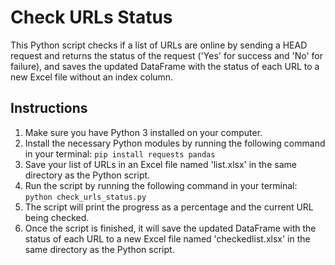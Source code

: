 <!DOCTYPE html>
<html>
  <body>
    <h1>Check URLs Status</h1>
    <p>This Python script checks if a list of URLs are online by sending a HEAD request and returns the status of the request ('Yes' for success and 'No' for failure), and saves the updated DataFrame with the status of each URL to a new Excel file without an index column.</p>
    <h2>Instructions</h2>
    <ol>
      <li>Make sure you have Python 3 installed on your computer.</li>
      <li>Install the necessary Python modules by running the following command in your terminal: <code>pip install requests pandas</code></li>
      <li>Save your list of URLs in an Excel file named 'list.xlsx' in the same directory as the Python script.</li>
      <li>Run the script by running the following command in your terminal: <code>python check_urls_status.py</code></li>
      <li>The script will print the progress as a percentage and the current URL being checked.</li>
      <li>Once the script is finished, it will save the updated DataFrame with the status of each URL to a new Excel file named 'checkedlist.xlsx' in the same directory as the Python script.</li>
    </ol>
  </body>
</html>
